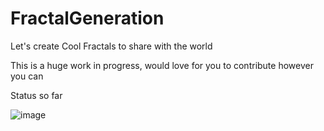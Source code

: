 # FractalGeneration
Let's create Cool Fractals to share with the world

This is a huge work in progress, would love for you to contribute however you can

Status so far


![image](https://github.com/dl1683/FractalGeneration/assets/23133998/763c6249-16b5-4d0d-9245-fc7fab1a7ebe)

